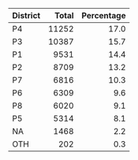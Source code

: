 |District | Total| Percentage|
|:--------|-----:|----------:|
|P4       | 11252|       17.0|
|P3       | 10387|       15.7|
|P1       |  9531|       14.4|
|P2       |  8709|       13.2|
|P7       |  6816|       10.3|
|P6       |  6309|        9.6|
|P8       |  6020|        9.1|
|P5       |  5314|        8.1|
|NA       |  1468|        2.2|
|OTH      |   202|        0.3|
